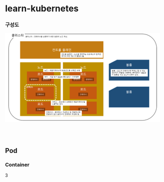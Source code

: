 # learn-kubernetes

### 구성도
![kubernetes](./img/cluster-configuration.png)

<br/><br/>
## Pod

### Container
3
